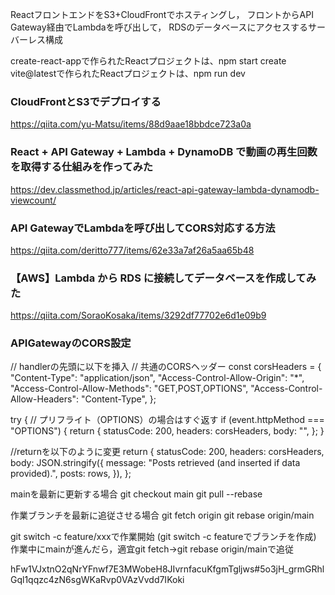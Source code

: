 ReactフロントエンドをS3+CloudFrontでホスティングし，
フロントからAPI Gateway経由でLambdaを呼び出して，
RDSのデータベースにアクセスするサーバーレス構成

create-react-appで作られたReactプロジェクトは、npm start
create vite@latestで作られたReactプロジェクトは、npm run dev


### CloudFrontとS3でデプロイする
https://qiita.com/yu-Matsu/items/88d9aae18bbdce723a0a

### React + API Gateway + Lambda + DynamoDB で動画の再生回数を取得する仕組みを作ってみた
https://dev.classmethod.jp/articles/react-api-gateway-lambda-dynamodb-viewcount/

### API GatewayでLambdaを呼び出してCORS対応する方法
https://qiita.com/deritto777/items/62e33a7af26a5aa65b48

### 【AWS】Lambda から RDS に接続してデータベースを作成してみた
https://qiita.com/SoraoKosaka/items/3292df77702e6d1e09b9

### APIGatewayのCORS設定
// handlerの先頭に以下を挿入
// 共通のCORSヘッダー
  const corsHeaders = {
    "Content-Type": "application/json",
    "Access-Control-Allow-Origin": "*",       
    "Access-Control-Allow-Methods": "GET,POST,OPTIONS",
    "Access-Control-Allow-Headers": "Content-Type",
  };

  try {
    // プリフライト（OPTIONS）の場合はすぐ返す
    if (event.httpMethod === "OPTIONS") {
      return {
        statusCode: 200,
        headers: corsHeaders,
        body: "",
      };
    }

//returnを以下のように変更
return {
      statusCode: 200,
      headers: corsHeaders,
      body: JSON.stringify({
        message: "Posts retrieved (and inserted if data provided).",
        posts: rows,
      }),
    };


mainを最新に更新する場合
git checkout main
git pull --rebase

作業ブランチを最新に追従させる場合
git fetch origin 
git rebase origin/main

git switch -c feature/xxxで作業開始 (git switch -c featureでブランチを作成)
作業中にmainが進んだら，適宜git fetch→git rebase origin/mainで追従



hFw1VJxtnO2qNrYFnwf7E3MWobeH8JIvrnfacuKfgmTgljws#5o3jH_grmGRhlGql1qqzc4zN6sgWKaRvp0VAzVvdd7IKoki